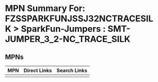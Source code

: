 



# MPN Summary For: FZSSPARKFUNJSSJ32NCTRACESILK > SparkFun-Jumpers : SMT-JUMPER_3_2-NC_TRACE_SILK

## MPNs
  

|MPN|Direct Links|Search Links|
| :--- | :--- | :--- |
||||
